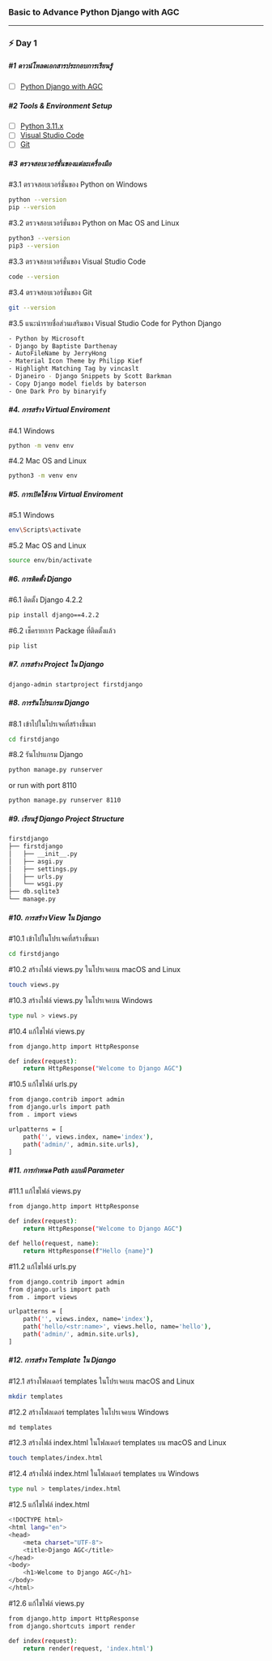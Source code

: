 ### Basic to Advance Python Django with AGC
---
### ⚡ Day 1

##### #1 ดาวน์โหลดเอกสารประกอบการเรียนรู้
- [ ] [Python Django with AGC](bit.ly/django-agc)

##### #2 Tools & Environment Setup
- [ ] [Python 3.11.x](https://www.python.org/downloads/)
- [ ] [Visual Studio Code](https://code.visualstudio.com/download)
- [ ] [Git](https://git-scm.com/downloads)

##### #3 ตรวจสอบเวอร์ชั่นของแต่ละเครื่องมือ
\#3.1 ตรวจสอบเวอร์ชั่นของ Python on Windows

```bash
python --version
pip --version
```
\#3.2 ตรวจสอบเวอร์ชั่นของ Python on Mac OS and Linux
```bash
python3 --version
pip3 --version
```

\#3.3 ตรวจสอบเวอร์ชั่นของ Visual Studio Code
```bash
code --version
```
\#3.4 ตรวจสอบเวอร์ชั่นของ Git
```bash
git --version
```
\#3.5 แนะนำรายชื่อส่วนเสริมของ Visual Studio Code for Python Django
```bash
- Python by Microsoft
- Django by Baptiste Darthenay
- AutoFileName by JerryHong
- Material Icon Theme by Philipp Kief
- Highlight Matching Tag by vincaslt
- Djaneiro - Django Snippets by Scott Barkman
- Copy Django model fields by baterson
- One Dark Pro by binaryify
```
##### #4. การสร้าง Virtual Enviroment
\#4.1 Windows
```bash
python -m venv env
```

\#4.2 Mac OS and Linux
```bash
python3 -m venv env
```

##### #5. การเปิดใช้งาน Virtual Enviroment
\#5.1 Windows
```bash
env\Scripts\activate
```

\#5.2 Mac OS and Linux
```bash
source env/bin/activate
```

##### #6. การติดตั้ง Django
\#6.1 ติดตั้ง Django 4.2.2
```bash
pip install django==4.2.2
```
\#6.2 เช็ครายการ Package ที่ติดตั้งแล้ว
```bash
pip list
```

##### #7. การสร้าง Project ใน Django
```bash
django-admin startproject firstdjango
```

##### #8. การรันโปรแกรม Django
\#8.1 เข้าไปในโปรเจคที่สร้างขึ้นมา
```bash
cd firstdjango
```

\#8.2 รันโปรแกรม Django
```bash
python manage.py runserver
```
or run with port 8110
```bash
python manage.py runserver 8110
```

##### #9. เรียนรู้ Django Project Structure
```bash
firstdjango
├── firstdjango
│   ├── __init__.py
│   ├── asgi.py
│   ├── settings.py
│   ├── urls.py
│   └── wsgi.py
├── db.sqlite3
└── manage.py
```

##### #10. การสร้าง View ใน Django
\#10.1 เข้าไปในโปรเจคที่สร้างขึ้นมา
```bash
cd firstdjango
```
\#10.2 สร้างไฟล์ views.py ในโปรเจคบน macOS and Linux
```bash
touch views.py
```
\#10.3 สร้างไฟล์ views.py ในโปรเจคบน Windows
```bash
type nul > views.py
```

\#10.4 แก้ไขไฟล์ views.py
```bash
from django.http import HttpResponse

def index(request):
    return HttpResponse("Welcome to Django AGC")
```

\#10.5 แก้ไขไฟล์ urls.py
```bash
from django.contrib import admin
from django.urls import path
from . import views

urlpatterns = [
    path('', views.index, name='index'),
    path('admin/', admin.site.urls),
]
```

##### #11. การกำหนด Path แบบมี Parameter
\#11.1 แก้ไขไฟล์ views.py
```bash
from django.http import HttpResponse

def index(request):
    return HttpResponse("Welcome to Django AGC")

def hello(request, name):
    return HttpResponse(f"Hello {name}")
```

\#11.2 แก้ไขไฟล์ urls.py
```bash
from django.contrib import admin
from django.urls import path
from . import views

urlpatterns = [
    path('', views.index, name='index'),
    path('hello/<str:name>', views.hello, name='hello'),
    path('admin/', admin.site.urls),
]
```

##### #12. การสร้าง Template ใน Django
\#12.1 สร้างโฟลเดอร์ templates ในโปรเจคบน macOS and Linux
```bash
mkdir templates
```

\#12.2 สร้างโฟลเดอร์ templates ในโปรเจคบน Windows
```bash
md templates
```

\#12.3 สร้างไฟล์ index.html ในโฟลเดอร์ templates บน macOS and Linux
```bash
touch templates/index.html
```

\#12.4 สร้างไฟล์ index.html ในโฟลเดอร์ templates บน Windows
```bash
type nul > templates/index.html
```

\#12.5 แก้ไขไฟล์ index.html
```bash
<!DOCTYPE html>
<html lang="en">
<head>
    <meta charset="UTF-8">
    <title>Django AGC</title>
</head>
<body>
    <h1>Welcome to Django AGC</h1>
</body>
</html>
```

\#12.6 แก้ไขไฟล์ views.py
```bash
from django.http import HttpResponse
from django.shortcuts import render

def index(request):
    return render(request, 'index.html')
```





